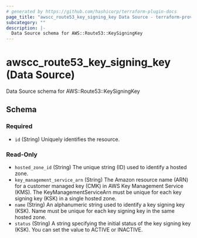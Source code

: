 ```yaml
---
# generated by https://github.com/hashicorp/terraform-plugin-docs
page_title: "awscc_route53_key_signing_key Data Source - terraform-provider-awscc"
subcategory: ""
description: |-
  Data Source schema for AWS::Route53::KeySigningKey
---
```


# awscc_route53_key_signing_key (Data Source)

Data Source schema for AWS::Route53::KeySigningKey



<!-- schema generated by tfplugindocs -->
## Schema

### Required

- `id` (String) Uniquely identifies the resource.

### Read-Only

- `hosted_zone_id` (String) The unique string (ID) used to identify a hosted zone.
- `key_management_service_arn` (String) The Amazon resource name (ARN) for a customer managed key (CMK) in AWS Key Management Service (KMS). The KeyManagementServiceArn must be unique for each key signing key (KSK) in a single hosted zone.
- `name` (String) An alphanumeric string used to identify a key signing key (KSK). Name must be unique for each key signing key in the same hosted zone.
- `status` (String) A string specifying the initial status of the key signing key (KSK). You can set the value to ACTIVE or INACTIVE.


